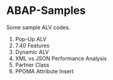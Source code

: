# ABAP-Samples

Some sample ALV codes.

1. Pop-Up ALV
2. 7.40 Features
3. Dynamic ALV
4. XML vs JSON Performance Analysis
5. Partner Class
6. PPOMA Attribute Insert
